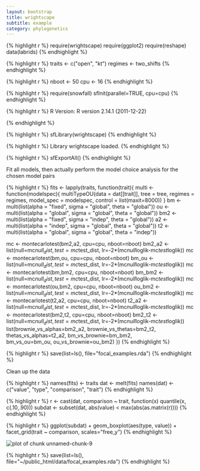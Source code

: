 ```yaml
---
layout: bootstrap
title: wrightscape
subtitle: example
category: phylogenetics
---
```




{% highlight r %}
require(wrightscape)
require(ggplot2)
require(reshape)
data(labrids)
{% endhighlight %}






{% highlight r %}
traits <- c("open", "kt")
regimes <- two_shifts 
{% endhighlight %}







{% highlight r %}
nboot <- 50
cpu <- 16
{% endhighlight %}







{% highlight r %}
require(snowfall)
sfInit(parallel=TRUE, cpu=cpu)
{% endhighlight %}



{% highlight r %}
R Version:  R version 2.14.1 (2011-12-22) 

{% endhighlight %}



{% highlight r %}
sfLibrary(wrightscape)
{% endhighlight %}



{% highlight r %}
Library wrightscape loaded.
{% endhighlight %}



{% highlight r %}
sfExportAll()
{% endhighlight %}





Fit all models, then actually perform the model choice analysis for the chosen model pairs



{% highlight r %}
fits <- lapply(traits, function(trait){
	multi <- function(modelspec){ 
	 multiTypeOU(data = dat[[trait]], tree = tree, regimes = regimes, 
			    model_spec = modelspec, control = list(maxit=8000))
	}
	bm <- multi(list(alpha = "fixed", sigma = "global", theta = "global")) 
	ou <- multi(list(alpha = "global", sigma = "global", theta = "global")) 
	bm2 <- multi(list(alpha = "fixed", sigma = "indep", theta = "global")) 
	a2  <- multi(list(alpha = "indep", sigma = "global", theta = "global")) 
	t2  <- multi(list(alpha = "global", sigma = "global", theta = "indep"))

  mc <- montecarlotest(bm2,a2, cpu=cpu, nboot=nboot)
  bm2_a2 <- list(null=mc$null_dist, test=mc$test_dist, 
    lr=-2*(mc$null$loglik-mc$test$loglik))
  mc <- montecarlotest(bm,ou, cpu=cpu, nboot=nboot)
  bm_ou <- list(null=mc$null_dist, test=mc$test_dist, 
    lr=-2*(mc$null$loglik-mc$test$loglik))
  mc <- montecarlotest(bm,bm2, cpu=cpu, nboot=nboot)
  bm_bm2 <- list(null=mc$null_dist, test=mc$test_dist, 
    lr=-2*(mc$null$loglik-mc$test$loglik))
  mc <- montecarlotest(ou,bm2, cpu=cpu, nboot=nboot)
  ou_bm2 <- list(null=mc$null_dist, test=mc$test_dist,
    lr=-2*(mc$null$loglik-mc$test$loglik))
  mc <- montecarlotest(t2,a2, cpu=cpu, nboot=nboot)
  t2_a2 <- list(null=mc$null_dist, test=mc$test_dist, 
    lr=-2*(mc$null$loglik-mc$test$loglik))
  mc <- montecarlotest(bm2,t2, cpu=cpu, nboot=nboot)
  bm2_t2 <- list(null=mc$null_dist, test=mc$test_dist,
    lr=-2*(mc$null$loglik-mc$test$loglik))
  list(brownie_vs_alphas=bm2_a2, brownie_vs_thetas=bm2_t2,
       thetas_vs_alphas=t2_a2, bm_vs_brownie=bm_bm2,  
       bm_vs_ou=bm_ou, ou_vs_brownie=ou_bm2)
})
{% endhighlight %}







{% highlight r %}
save(list=ls(), file="focal_examples.rda")
{% endhighlight %}




Clean up the data



{% highlight r %}
names(fits) <- traits
dat <- melt(fits)
names(dat) <- c("value", "type", "comparison", "trait")
{% endhighlight %}







{% highlight r %}
r <- cast(dat, comparison ~ trait, function(x) quantile(x, c(.10,.90)))
subdat <- subset(dat, abs(value) < max(abs(as.matrix(r))))
{% endhighlight %}






{% highlight r %}
ggplot(subdat) + 
  geom_boxplot(aes(type, value)) +
  facet_grid(trait ~ comparison, scales="free_y") 
{% endhighlight %}

![plot of chunk unnamed-chunk-9](http://farm8.staticflickr.com/7095/7066176003_574f96cacd_o.png) 




{% highlight r %}
save(list=ls(), file="~/public_html/data/focal_examples.rda")
{% endhighlight %}




